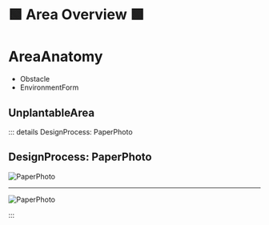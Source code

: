 # 🟩 Area Overview 🟩 

# AreaAnatomy
- Obstacle
- EnvironmentForm


## UnplantableArea



::: details DesignProcess: PaperPhoto

## DesignProcess: PaperPhoto

![PaperPhoto](/Paper_BetaQuote.jpg)

---

![PaperPhoto](/Paper_BetaQuote2.jpg)

:::
